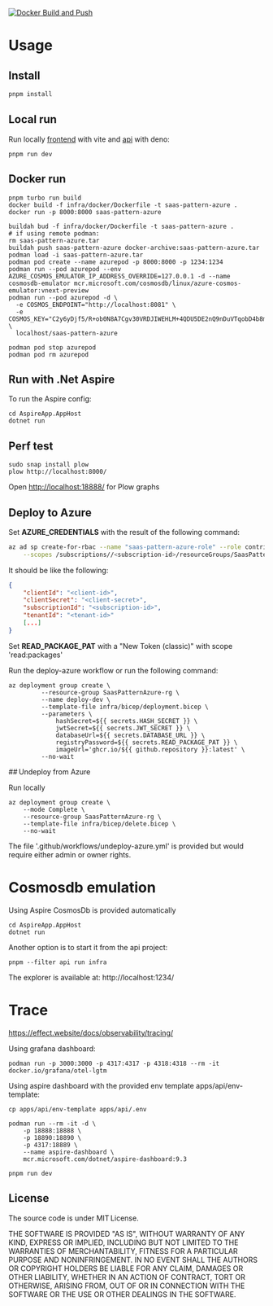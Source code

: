 [![Docker Build and Push](https://github.com/jlcanela/saas-pattern-azure/actions/workflows/docker-publish.yml/badge.svg)](https://github.com/jlcanela/saas-pattern-azure/actions/workflows/docker-publish.yml)

# Usage

## Install

```bash
pnpm install
```

## Local run

Run locally [frontend](http://localhost:5173/) with vite and
[api](http://localhost:8000/) with deno:

```
pnpm run dev
```

## Docker run

```
pnpm turbo run build
docker build -f infra/docker/Dockerfile -t saas-pattern-azure .
docker run -p 8000:8000 saas-pattern-azure
```

```
buildah bud -f infra/docker/Dockerfile -t saas-pattern-azure .
# if using remote podman:
rm saas-pattern-azure.tar
buildah push saas-pattern-azure docker-archive:saas-pattern-azure.tar
podman load -i saas-pattern-azure.tar 
podman pod create --name azurepod -p 8000:8000 -p 1234:1234
podman run --pod azurepod --env AZURE_COSMOS_EMULATOR_IP_ADDRESS_OVERRIDE=127.0.0.1 -d --name cosmosdb-emulator mcr.microsoft.com/cosmosdb/linux/azure-cosmos-emulator:vnext-preview
podman run --pod azurepod -d \
  -e COSMOS_ENDPOINT="http://localhost:8081" \
  -e COSMOS_KEY="C2y6yDjf5/R+ob0N8A7Cgv30VRDJIWEHLM+4QDU5DE2nQ9nDuVTqobD4b8mGGyPMbIZnqyMsEcaGQy67XIw/Jw==" \
  localhost/saas-pattern-azure
```

```
podman pod stop azurepod
podman pod rm azurepod
```

## Run with .Net Aspire

To run the Aspire config: 
```
cd AspireApp.AppHost
dotnet run
```

## Perf test

```
sudo snap install plow
plow http://localhost:8000/
```

Open [http://localhost:18888/](http://localhost:18888/) for Plow graphs

## Deploy to Azure

Set **AZURE_CREDENTIALS** with the result of the following command:

```bash
az ad sp create-for-rbac --name "saas-pattern-azure-role" --role contributor \
    --scopes /subscriptions//<subscription-id>/resourceGroups/SaasPatternAzure-rg --sdk-aut
```

It should be like the following:

```json
{
    "clientId": "<client-id>",
    "clientSecret": "<client-secret>",
    "subscriptionId": "<subscription-id>",
    "tenantId": "<tenant-id>"
    [...]
}
```

Set **READ_PACKAGE_PAT** with a "New Token (classic)" with scope 'read:packages'

Run the deploy-azure workflow or run the following command:

```
az deployment group create \
         --resource-group SaasPatternAzure-rg \
         --name deploy-dev \
         --template-file infra/bicep/deployment.bicep \
         --parameters \
             hashSecret=${{ secrets.HASH_SECRET }} \
             jwtSecret=${{ secrets.JWT_SECRET }} \
             databaseUrl=${{ secrets.DATABASE_URL }} \
             registryPassword=${{ secrets.READ_PACKAGE_PAT }} \
             imageUrl='ghcr.io/${{ github.repository }}:latest' \
         --no-wait
```

## Undeploy from Azure

Run locally

```
az deployment group create \
    --mode Complete \
    --resource-group SaasPatternAzure-rg \
    --template-file infra/bicep/delete.bicep \
    --no-wait
```

The file '.github/workflows/undeploy-azure.yml' is provided but would require
either admin or owner rights.





# Cosmosdb emulation

Using Aspire CosmosDb is provided automatically
```
cd AspireApp.AppHost
dotnet run
``` 

Another option is to start it from the api project:
```
pnpm --filter api run infra
```

The explorer is available at: http://localhost:1234/

# Trace

https://effect.website/docs/observability/tracing/

Using grafana dashboard:
```
podman run -p 3000:3000 -p 4317:4317 -p 4318:4318 --rm -it docker.io/grafana/otel-lgtm
```

Using aspire dashboard with the provided env template apps/api/env-template:
```
cp apps/api/env-template apps/api/.env

podman run --rm -it -d \
    -p 18888:18888 \
    -p 18890:18890 \
    -p 4317:18889 \
    --name aspire-dashboard \
    mcr.microsoft.com/dotnet/aspire-dashboard:9.3

pnpm run dev
```

## License

The source code is under MIT License.

THE SOFTWARE IS PROVIDED "AS IS", WITHOUT WARRANTY OF ANY KIND, EXPRESS OR
IMPLIED, INCLUDING BUT NOT LIMITED TO THE WARRANTIES OF MERCHANTABILITY,
FITNESS FOR A PARTICULAR PURPOSE AND NONINFRINGEMENT. IN NO EVENT SHALL THE
AUTHORS OR COPYRIGHT HOLDERS BE LIABLE FOR ANY CLAIM, DAMAGES OR OTHER
LIABILITY, WHETHER IN AN ACTION OF CONTRACT, TORT OR OTHERWISE, ARISING FROM,
OUT OF OR IN CONNECTION WITH THE SOFTWARE OR THE USE OR OTHER DEALINGS IN THE
SOFTWARE.